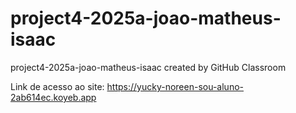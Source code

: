 # project4-2025a-joao-matheus-isaac
project4-2025a-joao-matheus-isaac created by GitHub Classroom

Link de acesso ao site: https://yucky-noreen-sou-aluno-2ab614ec.koyeb.app
